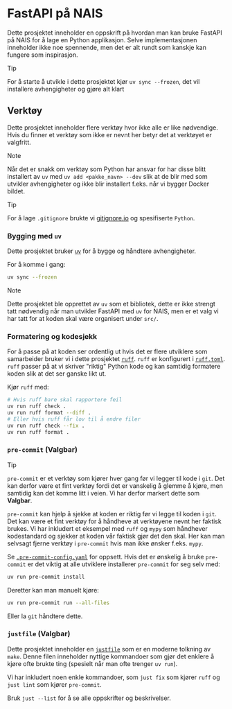 # FastAPI på NAIS

Dette prosjektet inneholder en oppskrift på hvordan man kan bruke FastAPI på
NAIS for å lage en Python applikasjon. Selve implementasjonen inneholder ikke
noe spennende, men det er alt rundt som kanskje kan fungere som inspirasjon.

> [!TIP]
> For å starte å utvikle i dette prosjektet kjør `uv sync --frozen`, det vil
> installere avhengigheter og gjøre alt klart

## Verktøy

Dette prosjektet inneholder flere verktøy hvor ikke alle er like nødvendige.
Hvis du finner et verktøy som ikke er nevnt her betyr det at verktøyet er
valgfritt.

> [!NOTE]
> Når det er snakk om verktøy som Python har ansvar for har disse blitt
> installert av `uv` med `uv add <pakke_navn> --dev` slik at de blir med som
> utvikler avhengigheter og ikke blir installert f.eks. når vi bygger Docker
> bildet.

> [!TIP]
> For å lage `.gitignore` brukte vi
> [gitignore.io](https://www.toptal.com/developers/gitignore) og spesifiserte
> `Python`.

### Bygging med `uv`

Dette prosjektet bruker [`uv`](https://docs.astral.sh/uv/) for å bygge og
håndtere avhengigheter.

For å komme i gang:

```bash
uv sync --frozen
```

> [!NOTE]
> Dette prosjektet ble opprettet av `uv` som et bibliotek, dette er ikke strengt
> tatt nødvendig når man utvikler FastAPI med `uv` for NAIS, men er et valg vi
> har tatt for at koden skal være organisert under `src/`.

### Formatering og kodesjekk

For å passe på at koden ser ordentlig ut hvis det er flere utviklere som
samarbeider bruker vi i dette prosjektet [`ruff`](https://docs.astral.sh/ruff/).
`ruff` er konfigurert i [`ruff.toml`](./ruff.toml). `ruff` passer på at vi
skriver "riktig" Python kode og kan samtidig formatere koden slik at det ser
ganske likt ut.

Kjør `ruff` med:
```bash
# Hvis ruff bare skal rapportere feil
uv run ruff check .
uv run ruff format --diff .
# Eller hvis ruff får lov til å endre filer
uv run ruff check --fix .
uv run ruff format .
```

### `pre-commit` (Valgbar)

> [!TIP]
> `pre-commit` er et verktøy som kjører hver gang før vi legger til kode i
> `git`. Det kan derfor være et fint verktøy fordi det er vanskelig å glemme å
> kjøre, men samtidig kan det komme litt i veien. Vi har derfor markert dette
> som **Valgbar**.

`pre-commit` kan hjelp å sjekke at koden er riktig før vi legge til koden i
`git`. Det kan være et fint verktøy for å håndheve at verktøyene nevnt her
faktisk brukes. Vi har inkludert et eksempel med `ruff` og `mypy` som håndhever
kodestandard og sjekker at koden vår faktisk gjør det den skal. Her kan man
selvsagt fjerne verktøy i `pre-commit` hvis man ikke ønsker f.eks. `mypy`.

Se [`.pre-commit-config.yaml`](.pre-commit-config.yaml) for oppsett. Hvis det er
ønskelig å bruke `pre-commit` er det viktig at alle utviklere installerer
`pre-commit` for seg selv med:

```bash
uv run pre-commit install
```

Deretter kan man manuelt kjøre:

```bash
uv run pre-commit run --all-files
```

Eller la `git` håndtere dette.

### `justfile` (Valgbar)

Dette prosjektet inneholder en [`justfile`](https://just.systems/man/en/) som er
en moderne tolkning av `make`.  Denne filen inneholder nyttige kommandoer som
gjør det enklere å kjøre ofte brukte ting (spesielt når man ofte trenger `uv
run`).

Vi har inkludert noen enkle kommandoer, som `just fix` som kjører `ruff` og
`just lint` som kjører `pre-commit`.

Bruk `just --list` for å se alle oppskrifter og beskrivelser.
